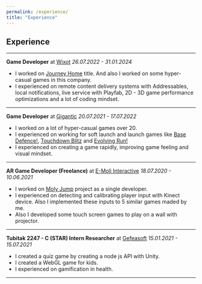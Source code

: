 ```yaml
---
permalink: /experience/
title: "Experience"
---
```


## Experience

---

**Game Developer** at [Wixot](https://www.linkedin.com/company/wixot/)
*26.07.2022 - 31.01.2024*
 - I worked on [Journey Home](https://apps.apple.com/tr/app/journey-home-merge-stories/id1635526159) title. And also I worked on some hyper-casual games in this company.
 - I experienced on remote content delivery systems with Addressables, local notifications, live service with Playfab, 2D - 3D game performance optimizations and a lot of coding mindset.

---

**Game Developer** at [Gigantic](https://www.linkedin.com/company/giganticgames/)
*20.07.2021 - 17.07.2022*
 - I worked on a lot of hyper-casual games over 20. 
 - I experienced on working for soft launch and launch games like [Base Defence!](https://apps.apple.com/tr/app/base-defense/id1628006501), [Touchdown Blitz](https://apps.apple.com/us/app/touchdown-blitz/id1584308863) and [Evolving Run!](https://apps.apple.com/lt/app/evolving-run/id1589089984)
 - I experienced on creating a game rapidly, improving game feeling and visual mindset.

---

**AR Game Developer (Freelance)** at [E-Moli Interactive](https://e-moli.com)
*18.07.2020 - 10.06.2021*

 - I worked on [Moly Jump](https://www.antalyapark.com.tr/en/product/36/moly-jump) project as a single developer.
 - I experienced on detecting and calibrating player input with Kinect device. Also I implemented these inputs to 5 similar games maded by me.
 - Also I developed some touch screen games to play on a wall with projector.

---

**Tubitak 2247 - C (STAR) Intern Researcher** at [Gefeasoft](https://gefeasoft.com)
*15.01.2021 - 15.07.2021*

 - I created a quiz game by creating a node js API with Unity.
 - I created a WebGL game for kids.
- I experienced on gamification in health.

 ---
